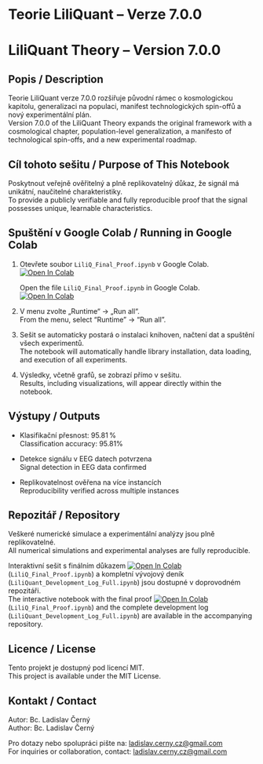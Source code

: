 # Teorie LiliQuant – Verze 7.0.0  
# LiliQuant Theory – Version 7.0.0

## Popis / Description

Teorie LiliQuant verze 7.0.0 rozšiřuje původní rámec o kosmologickou kapitolu, generalizaci na populaci, manifest technologických spin-offů a nový experimentální plán.  
Version 7.0.0 of the LiliQuant Theory expands the original framework with a cosmological chapter, population-level generalization, a manifesto of technological spin-offs, and a new experimental roadmap.

## Cíl tohoto sešitu / Purpose of This Notebook

Poskytnout veřejně ověřitelný a plně replikovatelný důkaz, že signál má unikátní, naučitelné charakteristiky.  
To provide a publicly verifiable and fully reproducible proof that the signal possesses unique, learnable characteristics.

## Spuštění v Google Colab / Running in Google Colab

1. Otevřete soubor `LiliQ_Final_Proof.ipynb` v Google Colab.  [![Open In Colab](https://colab.research.google.com/assets/colab-badge.svg)](https://colab.research.google.com/github/LC-Black/LiliQuant-Theory/blob/main/LiliQ_Final_Proof.ipynb)

   Open the file `LiliQ_Final_Proof.ipynb` in Google Colab. [![Open In Colab](https://colab.research.google.com/assets/colab-badge.svg)](https://colab.research.google.com/github/LC-Black/LiliQuant-Theory/blob/main/LiliQ_Final_Proof.ipynb)


2. V menu zvolte „Runtime“ → „Run all“.  
   From the menu, select “Runtime” → “Run all”.

3. Sešit se automaticky postará o instalaci knihoven, načtení dat a spuštění všech experimentů.  
   The notebook will automatically handle library installation, data loading, and execution of all experiments.

4. Výsledky, včetně grafů, se zobrazí přímo v sešitu.  
   Results, including visualizations, will appear directly within the notebook.

## Výstupy / Outputs

- Klasifikační přesnost: 95.81 %  
  Classification accuracy: 95.81%

- Detekce signálu v EEG datech potvrzena  
  Signal detection in EEG data confirmed

- Replikovatelnost ověřena na více instancích  
  Reproducibility verified across multiple instances

## Repozitář / Repository

Veškeré numerické simulace a experimentální analýzy jsou plně replikovatelné.  
All numerical simulations and experimental analyses are fully reproducible.

Interaktivní sešit s finálním důkazem [![Open In Colab](https://colab.research.google.com/assets/colab-badge.svg)](https://colab.research.google.com/github/LC-Black/LiliQuant-Theory/blob/main/LiliQ_Final_Proof.ipynb)
(`LiliQ_Final_Proof.ipynb`) a kompletní vývojový deník (`LiliQuant_Development_Log_Full.ipynb`) jsou dostupné v doprovodném repozitáři.  
The interactive notebook with the final proof [![Open In Colab](https://colab.research.google.com/assets/colab-badge.svg)](https://colab.research.google.com/github/LC-Black/LiliQuant-Theory/blob/main/LiliQ_Final_Proof.ipynb)
(`LiliQ_Final_Proof.ipynb`) and the complete development log (`LiliQuant_Development_Log_Full.ipynb`) are available in the accompanying repository.

## Licence / License

Tento projekt je dostupný pod licencí MIT.  
This project is available under the MIT License.

## Kontakt / Contact

Autor: Bc. Ladislav Černý  
Author: Bc. Ladislav Černý

Pro dotazy nebo spolupráci pište na: ladislav.cerny.cz@gmail.com  
For inquiries or collaboration, contact: ladislav.cerny.cz@gmail.com

